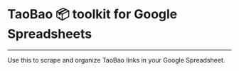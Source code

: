 # TaoBao 📦  toolkit for Google Spreadsheets 
---
Use this to scrape and organize TaoBao links in your Google Spreadsheet.
